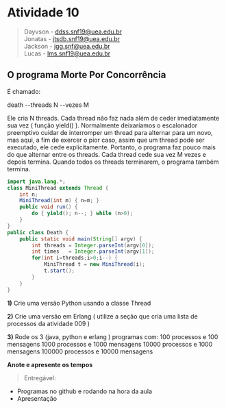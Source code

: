 # Atividade 10

> Dayvson - ddss.snf19@uea.edu.br<br/>
Jonatas - jtsdb.snf19@uea.edu.br<br/>
Jackson - jgg.snf@uea.edu.br<br/>
Lucas - lms.snf19@uea.edu.br<br/>

## O programa Morte Por Concorrência

É chamado:

death --threads N --vezes M


Ele cria N threads. Cada thread não faz nada além de ceder imediatamente sua vez ( função yield() ). Normalmente deixaríamos o escalonador preemptivo cuidar de interromper um thread para alternar para um novo, mas aqui, a fim de exercer o pior caso, assim que um thread pode ser executado, ele cede explicitamente. Portanto, o programa faz pouco mais do que alternar entre os threads. Cada thread cede sua vez M vezes e depois termina. Quando todos os threads terminarem, o programa também termina.

```java
import java.lang.*;
class MiniThread extends Thread {
    int n;
    MiniThread(int m) { n=m; }
    public void run() {
        do { yield(); n--; } while (n>0);
    }
}
public class Death {
    public static void main(String[] argv) {
        int threads = Integer.parseInt(argv[0]);
        int times   = Integer.parseInt(argv[1]);
        for(int i=threads;i>0;i--) {
            MiniThread t = new MiniThread(i);
            t.start();
        }
    }
}
```

**1)** Crie uma versão Python usando a classe Thread 


**2)** Crie uma versão em Erlang ( utilize a seção que cria uma lista de processos da atividade 009 ) 


**3)** Rode  os 3 (java, python e erlang ) programas com:
100 processos e 100 mensagens
1000 processos e 1000 mensagens
10000 processos e 1000 mensagens
100000 processos e 10000 mensagens


**Anote e apresente os tempos**


> Entregável:<br/>
- Programas no github e rodando na hora da aula
- Apresentação
